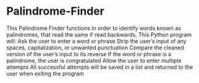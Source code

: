 # Palindrome-Finder

This Palindrome Finder functions in order to identify words known as palindromes, that read the same if read backwards.
This Python program will:
Ask the user to enter a word or phrase
Strip the user’s input of any spaces, capitalization, or unwanted punctuation
Compare the cleaned version of the user’s input to its reverse
If the word or phrase is a palindrome, the user is congratulated
Allow the user to enter multiple attempts
All successful attempts will be saved in a list and returned to the user when exiting the program
